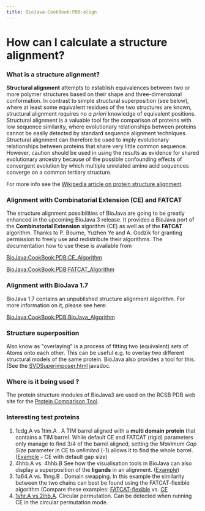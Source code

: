 ```yaml
---
title: BioJava:CookBook:PDB:align
---
```


How can I calculate a structure alignment?
==========================================

### What is a structure alignment?

**Structural alignment** attempts to establish equivalences between two
or more polymer structures based on their shape and three-dimensional
conformation. In contrast to simple structural superposition (see
below), where at least some equivalent residues of the two structures
are known, structural alignment requires no *a priori* knowledge of
equivalent positions. Structural alignment is a valuable tool for the
comparison of proteins with low sequence similarity, where evolutionary
relationships between proteins cannot be easily detected by standard
sequence alignment techniques. Structural alignment can therefore be
used to imply evolutionary relationships between proteins that share
very little common sequence. However, caution should be used in using
the results as evidence for shared evolutionary ancestry because of the
possible confounding effects of convergent evolution by which multiple
unrelated amino acid sequences converge on a common tertiary structure.

For more info see the [Wikipedia article on protein structure
alignment](http://en.wikipedia.org/wiki/Structural_alignment).

### Alignment with Combinatorial Extension (CE) and FATCAT

The structure alignment possibilities of BioJava are going to be greatly
enhanced in the upcoming BioJava 3 release. It provides a BioJava port
of the **Combinatorial Extension** algorithm (CE) as well as of the
**FATCAT** algorithm. Thanks to P. Bourne, Yuzhen Ye and A. Godzik for
granting permission to freely use and redistribute their algorithms. The
documentation how to use these is available from

<BioJava:CookBook:PDB:CE_Algorithm>

<BioJava:CookBook:PDB:FATCAT_Algorithm>

### Alignment with BioJava 1.7

BioJava 1.7 contains an unpublished structure alignment algorithm. For
more information on it, please see here:

<BioJava:CookBook:PDB:BioJava_Algorithm>

### Structure superposition

Also know as "overlaying" is a process of fitting two (equivalent) sets
of Atoms onto each other. This can be useful e.g. to overlay two
different structural models of the same protein. BioJava also provides a
tool for this. (See the
[SVDSuperimposer.html](http://www.biojava.org/docs/api/org/biojava/bio/structure/SVDSuperimposer.html)
javadoc.

### Where is it being used ?

The protein structure modules of BioJava3 are used on the RCSB PDB web
site for the [Protein Comparison
Tool](http://www.rcsb.org/pdb/workbench/workbench.do).

### Interesting test proteins

1.  1cdg.A vs 1tim.A . A TIM barrel aligned with a **multi domain
    protein** that contains a TIM barrel. While default CE and FATCAT
    (rigid) parameters only manage to find 3/4 of the barrel aligned,
    setting the *Maximum Gap Size* parameter in CE to *unlimited* (-1)
    allows it to find the whole barrel.
    ([Example](http://www.rcsb.org/pdb/workbench/workbench.do?action=pw_ce&mol=1tim.A&mol=1cdg.A) -
    CE with default gap size)
2.  4hhb.A vs. 4hhb.B See how the visualisation tools in BioJava can
    also display a superposition of the **ligands** in an alignment.
    ([Example](http://www.rcsb.org/pdb/workbench/workbench.do?action=pw_ce&mol=4hhb.A&mol=4hhb.B))
3.  1a64.A vs. 1hng.B . Domain swapping. In this example the similarity
    between the two chains can best be found using the FATCAT-flexible
    algorithm (Compare these examples:
    [FATCAT-flexible](http://www.rcsb.org/pdb/workbench/workbench.do?action=pw_fatcat_flexible&mol=1hng.B&mol=1a64.A)
    vs.
    [CE](http://www.rcsb.org/pdb/workbench/workbench.do?action=pw_ce&mol=1HNG.B&mol=1A64.A)
4.  [1vhr.A vs
    2ihb.A](http://www.rcsb.org/pdb/workbench/showPrecalcAlignment.do?action=pw_ce_cp&pdb1=1VHR&chain1=A&pdb2=2IHB&chain2=A).
    Circular permutation. Can be detected when running CE in the
    circular permutation mode.

